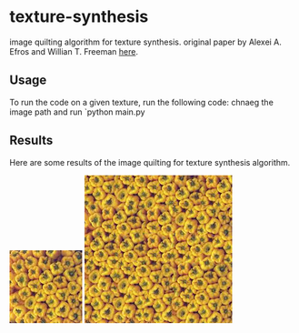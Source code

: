# texture-synthesis
image quilting algorithm for texture synthesis.
original paper by Alexei A. Efros and Willian T. Freeman [here](https://www2.eecs.berkeley.edu/Research/Projects/CS/vision/papers/efros-siggraph01.pdf).

## Usage
To run the code on a given texture, run the following code:
chnaeg the image path and run
`python main.py

## Results
Here are some results of the image quilting for texture synthesis algorithm.


![](https://raw.githubusercontent.com/malavdnm/texture-synthesis/master/textures/t6.png)  ![](https://raw.githubusercontent.com/malavdnm/texture-synthesis/master/results/t6.png)
